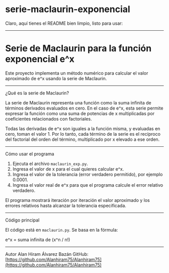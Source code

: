 # serie-maclaurin-exponencial
Claro, aquí tienes el README bien limpio, listo para usar:

---

# Serie de Maclaurin para la función exponencial e^x

Este proyecto implementa un método numérico para calcular el valor aproximado de e^x usando la serie de Maclaurin.

---

¿Qué es la serie de Maclaurin?

La serie de Maclaurin representa una función como la suma infinita de términos derivados evaluados en cero. En el caso de e^x, esta serie permite expresar la función como una suma de potencias de x multiplicadas por coeficientes relacionados con factoriales.

Todas las derivadas de e^x son iguales a la función misma, y evaluadas en cero, toman el valor 1. Por lo tanto, cada término de la serie es el recíproco del factorial del orden del término, multiplicado por x elevado a ese orden.

---

Cómo usar el programa

1. Ejecuta el archivo `maclaurin_exp.py`.
2. Ingresa el valor de x para el cual quieres calcular e^x.
3. Ingresa el valor de la tolerancia (error verdadero permitido), por ejemplo 0.0001.
4. Ingresa el valor real de e^x para que el programa calcule el error relativo verdadero.

El programa mostrará iteración por iteración el valor aproximado y los errores relativos hasta alcanzar la tolerancia especificada.

---

Código principal

El código está en `maclaurin.py`. Se basa en la fórmula:

e^x = suma infinita de (x^n / n!)

---

Autor
Alan Hiram Álvarez Bazán
GitHub: [https://github.com/Alanhiram75/Alanhiram75](https://github.com/Alanhiram75/Alanhiram75)

